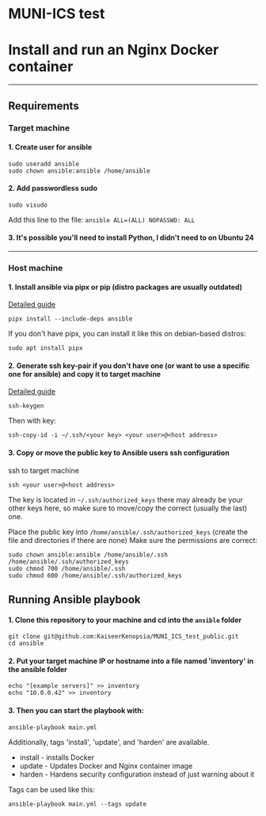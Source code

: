 # MUNI-ICS test
# Install and run an Nginx Docker container
------------
## Requirements
### Target machine
#### 1. Create user for ansible
```
sudo useradd ansible
sudo chown ansible:ansible /home/ansible
```
#### 2. Add passwordless sudo
```
sudo visudo
```
Add this line to the file: `ansible ALL=(ALL) NOPASSWD: ALL`

#### 3. It's possible you'll need to install Python, I didn't need to on Ubuntu 24


---------------
### Host machine
#### 1. Install ansible via pipx or pip (distro packages are usually outdated)

[Detailed guide](https://docs.ansible.com/ansible/latest/installation_guide/intro_installation.html#installing-and-upgrading-ansible-with-pipx)
```
pipx install --include-deps ansible
```


If you don't have pipx, you can install it like this on debian-based distros:
```
sudo apt install pipx
```

#### 2. Generate ssh key-pair if you don't have one (or want to use a specific one for ansible) and copy it to target machine

[Detailed guide](https://www.ssh.com/academy/ssh/keygen)
```
ssh-keygen
```

Then with key:
```
ssh-copy-id -i ~/.ssh/<your key> <your user>@<host address>
```
#### 3. Copy or move the public key to Ansible users ssh configuration

ssh to target machine
```
ssh <your user>@<host address>
```
The key is located in `~/.ssh/authorized_keys` there may already be your other keys here, so make sure to move/copy the correct (usually the last) one.

Place the public key into `/home/ansible/.ssh/authorized_keys` (create the file and directories if there are none)
Make sure the permissions are correct:
```
sudo chown ansible:ansible /home/ansible/.ssh /home/ansible/.ssh/authorized_keys
sudo chmod 700 /home/ansible/.ssh
sudo chmod 600 /home/ansible/.ssh/authorized_keys
```


## Running Ansible playbook

#### 1. Clone this repository to your machine and cd into the `ansible` folder
```
git clone git@github.com:KaiseerKenopsia/MUNI_ICS_test_public.git
cd ansible
```

#### 2. Put your target machine IP or hostname into a file named 'inventory' in the ansible folder
```
echo "[example servers]" >> inventory
echo "10.0.0.42" >> inventory
```

#### 3. Then you can start the playbook with:
```
ansible-playbook main.yml
```

Additionally, tags 'install', 'update', and 'harden' are available.
  - install - installs Docker
  - update - Updates Docker and Nginx container image
  - harden - Hardens security configuration instead of just warning about it

Tags can be used like this:
```
ansible-playbook main.yml --tags update
```

